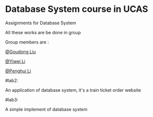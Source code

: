 # Database System course in UCAS	

Assignments for Database System

All these works are be done in group

Group members are :

[@Goudong Liu](https://github.com/Vamix) 

[@Yiwei Li   ](https://github.com/leepoly)

[@Penghui Li ](https://github.com/DoubiLi)

#lab2:

An application of database system, it's a train ticket order website

#lab3:

A simple implement of database system
